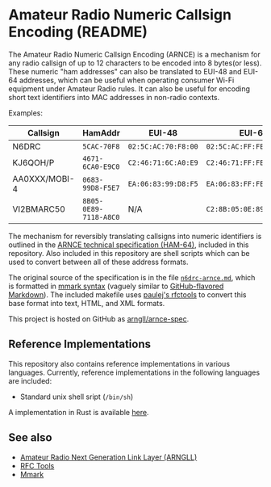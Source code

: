 Amateur Radio Numeric Callsign Encoding (README)
================================================

The Amateur Radio Numeric Callsign Encoding (ARNCE) is a mechanism
for any radio callsign of up to 12 characters to be encoded into 8 bytes(or
less). These numeric "ham addresses" can also be translated to EUI-48 and EUI-64
addresses, which can be useful when operating consumer Wi-Fi equipment
under Amateur Radio rules. It can also be useful for encoding short
text identifiers into MAC addresses in non-radio contexts.

Examples:

| Callsign      | HamAddr               | EUI-48              | EUI-64                    |
|---------------|-----------------------|---------------------|---------------------------|
| N6DRC         | `5CAC-70F8`           | `02:5C:AC:70:F8:00` | `02:5C:AC:FF:FE:70:F8:00` |
| KJ6QOH/P      | `4671-6CA0-E9C0`      | `C2:46:71:6C:A0:E9` | `C2:46:71:FF:FE:6C:A0:E9` |
| AA0XXX/MOBI-4 | `0683-99D8-F5E7`      | `EA:06:83:99:D8:F5` | `EA:06:83:FF:FE:99:D8:F5` |
| VI2BMARC50    | `8B05-0E89-7118-A8C0` | N/A                 | `C2:8B:05:0E:89:71:18:A8` |

The mechanism for reversibly translating callsigns into numeric identifiers
is outlined in the [ARNCE technical specification (HAM-64)](n6drc-arnce.md#introduction),
included in this repository. Also included in this repository are shell scripts
which can be used to convert between all of these address formats.

The original source of the specification is in the file [`n6drc-arnce.md`](n6drc-arnce.md),
which is formatted in [mmark syntax](https://github.com/miekg/mmark/wiki/Syntax) (vaguely
similar to [GitHub-flavored Markdown](https://help.github.com/articles/basic-writing-and-formatting-syntax/)).
The included makefile uses [paulej's rfctools](https://github.com/paulej/rfctools) to
convert this base format into text, HTML, and XML formats.

This project is hosted on GitHub as [arngll/arnce-spec](https://github.com/arngll/arnce-spec).

## Reference Implementations ##

This repository also contains reference implementations in various
languages. Currently, reference implementations in the following
languages are included:

 * Standard unix shell sript (`/bin/sh`)

A implementation in Rust is available [here](https://github.com/arngll/arngll-rust/tree/main/hamaddr).

## See also ##

 * [Amateur Radio Next Generation Link Layer (ARNGLL)](https://github.com/arngll/arngll-spec)
 * [RFC Tools](https://github.com/paulej/rfctools)
 * [Mmark](https://github.com/miekg/mmark)
